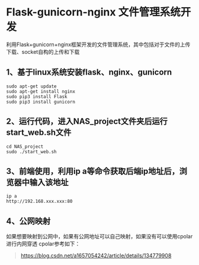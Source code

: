 # Flask-gunicorn-nginx 文件管理系统开发
利用Flask+gunicorn+nginx框架开发的文件管理系统，其中包括对于文件的上传下载、socket自构的上传和下载


## 1、基于linux系统安装flask、nginx、gunicorn
```
sudo apt-get update
sudo apt-get install nginx
sudo pip3 install Flask
sudo pip3 install gunicorn
```

## 2、运行代码，进入NAS_project文件夹后运行start_web.sh文件
```
cd NAS_project
sudo ./start_web.sh
```
## 3、前端使用，利用ip a等命令获取后端ip地址后，浏览器中输入该地址
```
ip a
http://192.168.xxx.xxx:80
```
## 4、公网映射
如果想要映射到公网中，如果有公网地址可以自己映射，如果没有可以使用cpolar进行内网穿透
cpolar参考如下：
> https://blog.csdn.net/a1657054242/article/details/134779908
